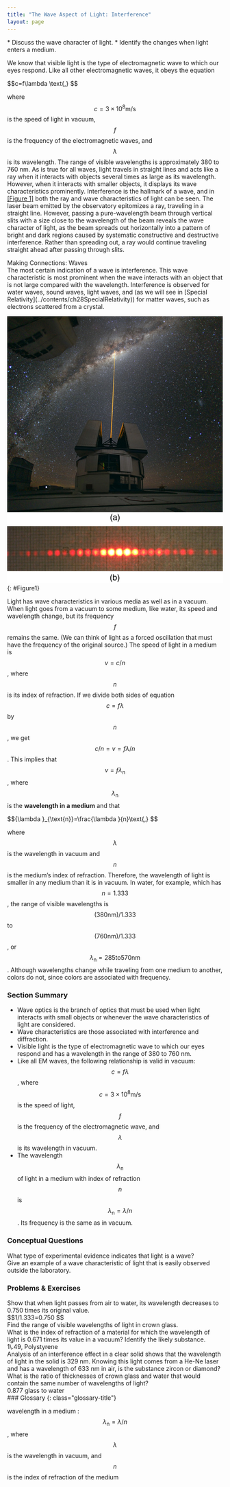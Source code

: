```yaml
---
title: "The Wave Aspect of Light: Interference"
layout: page
---
```


<div class="abstract" markdown="1">
* Discuss the wave character of light.
* Identify the changes when light enters a medium.
</div>

We know that visible light is the type of electromagnetic wave to which our eyes
respond. Like all other electromagnetic waves, it obeys the equation

<div class="equation" >
 $$c=f\lambda \text{,} $$
</div>

where $$c=3 \times 10^{8} \text{m/s} $$ is the speed of light in vacuum, $$f $$
is the frequency of the electromagnetic waves, and $$\lambda $$ is its
wavelength. The range of visible wavelengths is approximately 380 to 760 nm. As
is true for all waves, light travels in straight lines and acts like a ray when
it interacts with objects several times as large as its wavelength. However,
when it interacts with smaller objects, it displays its wave characteristics
prominently. Interference is the hallmark of a wave, and
in [[Figure 1]](#Figure1) both the ray and wave characteristics of light can be
seen. The laser beam emitted by the observatory epitomizes a ray, traveling in a
straight line. However, passing a pure-wavelength beam through vertical slits
with a size close to the wavelength of the beam reveals the wave character of
light, as the beam spreads out horizontally into a pattern of bright and dark
regions caused by systematic constructive and destructive interference. Rather
than spreading out, a ray would continue traveling straight ahead after passing
through slits.

<div class="note" data-has-label="true" data-label="" markdown="1">
<div class="title">
Making Connections: Waves
</div>
The most certain indication of a wave is interference. This wave characteristic is most prominent when the wave interacts with an object that is not large compared with the wavelength. Interference is observed for water waves, sound waves, light waves, and (as we will see in [Special Relativity](../contents/ch28SpecialRelativity)) for matter waves, such as electrons scattered from a crystal.

</div>

![Part a of the figure shows a thin bright orange laser beam emitted from an observatory traveling in a straight line up into a starry sky. Part b of the figure shows a horizontal pattern of orange red spots produced when a laser beam has passed through a grid of slits. The central spot is the brightest and the spots get dimmer as you move away from the center..](../resources/Figure_27_01_01.jpg "(a) The laser beam emitted by an observatory acts like a ray, traveling in a straight line. This laser beam is from the Paranal Observatory of the European Southern Observatory. (credit: Yuri Beletsky, European Southern Observatory) (b) A laser beam passing through a grid of vertical slits produces an interference pattern&#x2014;characteristic of a wave. (credit: Shim'on and Slava Rybka, Wikimedia Commons)")
{: #Figure1}

Light has wave characteristics in various media as well as in a vacuum. When
light goes from a vacuum to some medium, like water, its speed and wavelength
change, but its frequency $$f $$ remains the same. (We can think of light as a
forced oscillation that must have the frequency of the original source.) The
speed of light in a medium is $$v=c/n $$ , where $$n $$ is its index of
refraction. If we divide both sides of equation $$c=f\lambda $$ by $$n $$ , we
get $$c/n=v=f\lambda /n $$ . This implies that $$v=f{\lambda }_{\text{n}} $$ ,
where $${\lambda }_{\text{n}} $$ is the **wavelength in a medium** and that

<div class="equation" >
 $${\lambda }_{\text{n}}=\frac{\lambda }{n}\text{,} $$
</div>

where $$\lambda $$ is the wavelength in vacuum and $$n $$ is the medium’s index
of refraction. Therefore, the wavelength of light is smaller in any medium than
it is in vacuum. In water, for example, which has $$n=1.333 $$ , the range of
visible wavelengths is $$\left(380 \text{nm}\right)/1.333 $$ to $$\left(760
\text{nm}\right)/1.333 $$ , or $${\lambda }_{\text{n}}=285 \text{to} 570
\text{nm} $$ . Although wavelengths change while traveling from one medium to
another, colors do not, since colors are associated with frequency.

### Section Summary

* Wave optics is the branch of optics that must be used when light interacts
  with small objects or whenever the wave characteristics of light are
  considered.
* Wave characteristics are those associated with interference and diffraction.
* Visible light is the type of electromagnetic wave to which our eyes respond
  and has a wavelength in the range of 380 to 760 nm.
* Like all EM waves, the following relationship is valid in vacuum:
  $$c=f\lambda $$ , where $$c=3 \times 10^{8} \text{m/s} $$ is the speed of
  light, $$f $$ is the frequency of the electromagnetic wave, and $$\lambda $$
  is its wavelength in vacuum.
* The wavelength $${\lambda }_{\text{n}} $$ of light in a medium with index of
  refraction $$n $$ is $${\lambda }_{\text{n}}=\lambda /n $$ . Its frequency is
  the same as in vacuum.

### Conceptual Questions

<div class="exercise" data-element-type="conceptual-questions">
<div class="problem" markdown="1">
What type of experimental evidence indicates that light is a wave?

</div>
</div>

<div class="exercise" data-element-type="conceptual-questions">
<div class="problem" markdown="1">
Give an example of a wave characteristic of light that is easily observed outside the laboratory.

</div>
</div>

### Problems &amp; Exercises

<div class="exercise" data-element-type="problems-exercises">
<div class="problem" markdown="1">
Show that when light passes from air to water, its wavelength decreases to 0.750 times its original value.

</div>
<div class="solution" markdown="1">
 $$1/1.333=0.750 $$
</div>
</div>

<div class="exercise" data-element-type="problems-exercises">
<div class="problem" markdown="1">
Find the range of visible wavelengths of light in crown glass.

</div>
</div>

<div class="exercise" data-element-type="problems-exercises">
<div class="problem" markdown="1">
What is the index of refraction of a material for which the wavelength of light is 0.671 times its value in a vacuum? Identify the likely substance.

</div>
<div class="solution" markdown="1">
1\.49, Polystyrene

</div>
</div>

<div class="exercise" data-element-type="problems-exercises">
<div class="problem" markdown="1">
Analysis of an interference effect in a clear solid shows that the wavelength of light in the solid is 329 nm. Knowing this light comes from a He-Ne laser and has a wavelength of 633 nm in air, is the substance zircon or diamond?

</div>
</div>

<div class="exercise" data-element-type="problems-exercises">
<div class="problem" markdown="1">
What is the ratio of thicknesses of crown glass and water that would contain the same number of wavelengths of light?

</div>
<div class="solution" markdown="1">
0.877 glass to water

</div>
</div>

<div class="glossary" markdown="1">
### Glossary
{: class="glossary-title"}

wavelength in a medium
:  $${\lambda }_{\text{n}}=\lambda /n $$ , where $$\lambda $$ is the wavelength
in vacuum, and $$n $$ is the index of refraction of the medium

</div>
